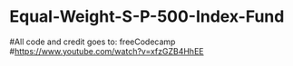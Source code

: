 # Equal-Weight-S-P-500-Index-Fund

#All code and credit goes to: freeCodecamp
#https://www.youtube.com/watch?v=xfzGZB4HhEE
